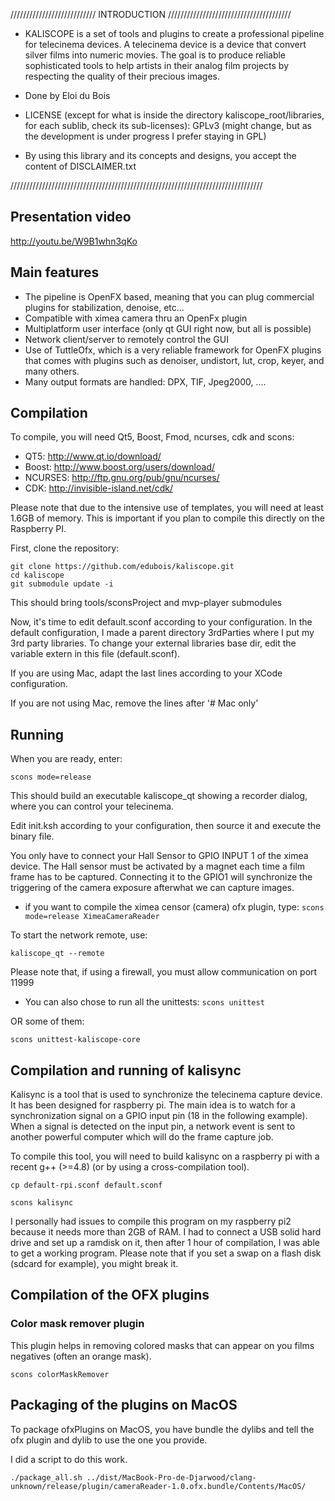 /////////////////////////// INTRODUCTION ///////////////////////////////////////

* KALISCOPE is a set of tools and plugins to create a professional pipeline for
  telecinema devices. A telecinema device is a device that convert silver films
  into numeric movies. The goal is to produce reliable sophisticated tools to
  help artists in their analog film projects by respecting the quality of their
  precious images.

* Done by Eloi du Bois

* LICENSE (except for what is inside the directory kaliscope_root/libraries, for each sublib, check its sub-licenses):
        GPLv3 (might change, but as the development is under progress I prefer staying in GPL)

* By using this library and its concepts and designs, you accept the content 
  of DISCLAIMER.txt

////////////////////////////////////////////////////////////////////////////////

## Presentation video

http://youtu.be/W9B1whn3qKo

## Main features

* The pipeline is OpenFX based, meaning that you can plug commercial plugins
  for stabilization, denoise, etc...
* Compatible with ximea camera thru an OpenFx plugin
* Multiplatform user interface (only qt GUI right now, but all is possible)
* Network client/server to remotely control the GUI
* Use of TuttleOfx, which is a very reliable framework for OpenFX plugins that
  comes with plugins such as denoiser, undistort, lut, crop, keyer, and many others.
* Many output formats are handled: DPX, TIF, Jpeg2000, ....

## Compilation

To compile, you will need Qt5, Boost, Fmod, ncurses, cdk and scons:

* QT5: http://www.qt.io/download/
* Boost: http://www.boost.org/users/download/
* NCURSES: http://ftp.gnu.org/pub/gnu/ncurses/
* CDK: http://invisible-island.net/cdk/

Please note that due to the intensive use of templates, you will need at least 1.6GB of memory.
This is important if you plan to compile this directly on the Raspberry PI.

First, clone the repository:

```
git clone https://github.com/edubois/kaliscope.git
cd kaliscope
git submodule update -i
```
This should bring tools/sconsProject and mvp-player submodules

Now, it's time to edit default.sconf according to your configuration.
In the default configuration, I made a parent directory 3rdParties where I put
my 3rd party libraries. To change your external libraries base dir, 
edit the variable extern in this file (default.sconf).

If you are using Mac, adapt the last lines according to your
XCode configuration.

If you are not using Mac, remove the lines after '# Mac only'


## Running

When you are ready, enter:

```scons mode=release```

This should build an executable kaliscope_qt showing a recorder dialog, where you can 
control your telecinema.

Edit init.ksh according to your configuration, then source it and execute the binary file.

You only have to connect your Hall Sensor to GPIO INPUT 1 of the ximea device.
The Hall sensor must be activated by a magnet each time a film frame has to be captured.
Connecting it to the GPIO1 will synchronize the triggering of the camera exposure afterwhat we can capture images.

* if you want to compile the ximea censor (camera) ofx plugin, type:
```scons mode=release XimeaCameraReader```

To start the network remote, use:

```kaliscope_qt --remote```

Please note that, if using a firewall, you must allow communication on port 11999

* You can also chose to run all the unittests:
```scons unittest```

OR some of them:

```scons unittest-kaliscope-core```


## Compilation and running of kalisync

Kalisync is a tool that is used to synchronize the telecinema capture device.
It has been designed for raspberry pi. The main idea is to watch for a 
synchronization signal on a GPIO input pin (18 in the following example).
When a signal is detected on the input pin, a network event is sent to another
powerful computer which will do the frame capture job.

To compile this tool, you will need to build kalisync on a raspberry pi with a recent g++ (>=4.8) (or by using a cross-compilation tool).

```cp default-rpi.sconf default.sconf```

```scons kalisync```

I personally had issues to compile this program on my raspberry pi2 because it needs more than 2GB of RAM.
I had to connect a USB solid hard drive and set up a ramdisk on it, then after 1 hour of compilation, I was able
to get a working program. Please note that if you set a swap on a flash disk (sdcard for example), you might break it.


## Compilation of the OFX plugins

### Color mask remover plugin

This plugin helps in removing colored masks that can appear on you films negatives (often an orange mask).

```scons colorMaskRemover```

### 

## Packaging of the plugins on MacOS

To package ofxPlugins on MacOS, you have bundle the dylibs and tell the ofx plugin and dylib to use the one you provide.

I did a script to do this work.

```cd ofxPlugins
./package_all.sh ../dist/MacBook-Pro-de-Djarwood/clang-unknown/release/plugin/cameraReader-1.0.ofx.bundle/Contents/MacOS/
```



